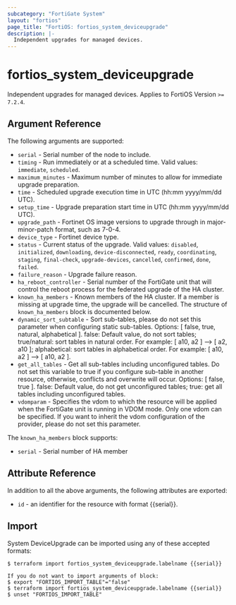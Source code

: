 ```yaml
---
subcategory: "FortiGate System"
layout: "fortios"
page_title: "FortiOS: fortios_system_deviceupgrade"
description: |-
  Independent upgrades for managed devices.
---
```


# fortios_system_deviceupgrade
Independent upgrades for managed devices. Applies to FortiOS Version `>= 7.2.4`.

## Argument Reference

The following arguments are supported:

* `serial` - Serial number of the node to include.
* `timing` - Run immediately or at a scheduled time. Valid values: `immediate`, `scheduled`.
* `maximum_minutes` - Maximum number of minutes to allow for immediate upgrade preparation.
* `time` - Scheduled upgrade execution time in UTC (hh:mm yyyy/mm/dd UTC).
* `setup_time` - Upgrade preparation start time in UTC (hh:mm yyyy/mm/dd UTC).
* `upgrade_path` - Fortinet OS image versions to upgrade through in major-minor-patch format, such as 7-0-4.
* `device_type` - Fortinet device type.
* `status` - Current status of the upgrade. Valid values: `disabled`, `initialized`, `downloading`, `device-disconnected`, `ready`, `coordinating`, `staging`, `final-check`, `upgrade-devices`, `cancelled`, `confirmed`, `done`, `failed`.
* `failure_reason` - Upgrade failure reason.
* `ha_reboot_controller` - Serial number of the FortiGate unit that will control the reboot process for the federated upgrade of the HA cluster.
* `known_ha_members` - Known members of the HA cluster. If a member is missing at upgrade time, the upgrade will be cancelled. The structure of `known_ha_members` block is documented below.
* `dynamic_sort_subtable` - Sort sub-tables, please do not set this parameter when configuring static sub-tables. Options: [ false, true, natural, alphabetical ]. false: Default value, do not sort tables; true/natural: sort tables in natural order. For example: [ a10, a2 ] --> [ a2, a10 ]; alphabetical: sort tables in alphabetical order. For example: [ a10, a2 ] --> [ a10, a2 ].
* `get_all_tables` - Get all sub-tables including unconfigured tables. Do not set this variable to true if you configure sub-table in another resource, otherwise, conflicts and overwrite will occur. Options: [ false, true ]. false: Default value, do not get unconfigured tables; true: get all tables including unconfigured tables. 
* `vdomparam` - Specifies the vdom to which the resource will be applied when the FortiGate unit is running in VDOM mode. Only one vdom can be specified. If you want to inherit the vdom configuration of the provider, please do not set this parameter.

The `known_ha_members` block supports:

* `serial` - Serial number of HA member


## Attribute Reference

In addition to all the above arguments, the following attributes are exported:
* `id` - an identifier for the resource with format {{serial}}.

## Import

System DeviceUpgrade can be imported using any of these accepted formats:
```
$ terraform import fortios_system_deviceupgrade.labelname {{serial}}

If you do not want to import arguments of block:
$ export "FORTIOS_IMPORT_TABLE"="false"
$ terraform import fortios_system_deviceupgrade.labelname {{serial}}
$ unset "FORTIOS_IMPORT_TABLE"
```

